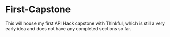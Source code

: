 # First-Capstone

This will house my first API Hack capstone with Thinkful, which is still a very early idea and does not have any completed sections so far.